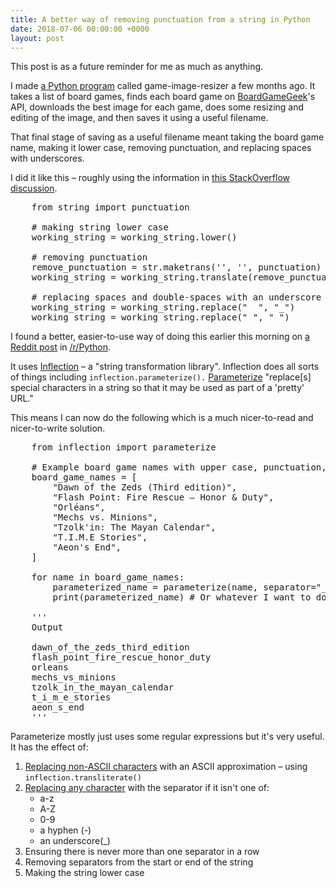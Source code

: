 ```yaml
---
title: A better way of removing punctuation from a string in Python
date: 2018-07-06 00:00:00 +0000
layout: post
---
```

This post is as a future reminder for me as much as anything.

I made [a Python program](https://github.com/edjw/game-image-resizer) called game-image-resizer a few months ago. It takes a list of board games, finds each board game on [BoardGameGeek](http://boardgamegeek.com/)'s API, downloads the best image for each game, does some resizing and editing of the image, and then saves it using a useful filename.

That final stage of saving as a useful filename meant taking the board game name, making it lower case, removing punctuation, and replacing spaces with underscores.

I did it like this – roughly using the information in [this StackOverflow discussion](https://stackoverflow.com/questions/265960/best-way-to-strip-punctuation-from-a-string-in-python).

<pre class="js-scrollable">
    from string import punctuation
    
    # making string lower case
    working_string = working_string.lower()
    
    # removing punctuation
    remove_punctuation = str.maketrans('', '', punctuation)
    working_string = working_string.translate(remove_punctuation)
    
    # replacing spaces and double-spaces with an underscore
    working_string = working_string.replace("  ", "_")
    working_string = working_string.replace(" ", "_")
</pre>

I found a better, easier-to-use way of doing this earlier this morning on [a Reddit post](https://www.reddit.com/r/Python/comments/8wc2vi/5_rarely_mentioned_but_super_useful_packages_you/) in [/r/Python](https://www.reddit.com/r/Python).

It uses [Inflection](https://inflection.readthedocs.io/en/latest/) – a "string transformation library". Inflection does all sorts of things including `inflection.parameterize().` [Parameterize](https://inflection.readthedocs.io/en/latest/index.html#inflection.parameterize) "replace\[s\] special characters in a string so that it may be used as part of a 'pretty' URL."

This means I can now do the following which is a much nicer-to-read and nicer-to-write solution.

<pre class="js-scrollable">
    from inflection import parameterize
    
    # Example board game names with upper case, punctuation, and non-ASCII characters
    board_game_names = [
        "Dawn of the Zeds (Third edition)",
        "Flash Point: Fire Rescue – Honor & Duty",
        "Orléans",
        "Mechs vs. Minions",
        "Tzolk'in: The Mayan Calendar",
        "T.I.M.E Stories",
        "Aeon's End",
    ]
    
    for name in board_game_names:
        parameterized_name = parameterize(name, separator="_") # Default is `separator='-'`
        print(parameterized_name) # Or whatever I want to do with it
    
    '''
    Output
    
    dawn_of_the_zeds_third_edition
    flash_point_fire_rescue_honor_duty
    orleans
    mechs_vs_minions
    tzolk_in_the_mayan_calendar
    t_i_m_e_stories
    aeon_s_end
    '''
</pre>

Parameterize mostly just uses some regular expressions but it's very useful. It has the effect of:

1. [Replacing non-ASCII characters](https://inflection.readthedocs.io/en/latest/_modules/inflection.html#transliterate) with an ASCII approximation – using `inflection.transliterate()`
2. [Replacing any character](https://inflection.readthedocs.io/en/latest/_modules/inflection.html#parameterize) with the separator if it isn't one of:
   * a-z
   * A-Z
   * 0-9
   * a hyphen (-)
   * an underscore(_)
3. Ensuring there is never more than one separator in a row
4. Removing separators from the start or end of the string
5. Making the string lower case
